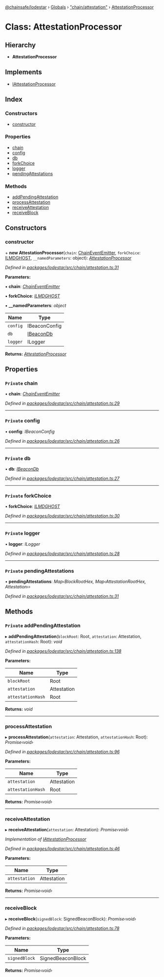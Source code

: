 [@chainsafe/lodestar](../README.md) › [Globals](../globals.md) › ["chain/attestation"](../modules/_chain_attestation_.md) › [AttestationProcessor](_chain_attestation_.attestationprocessor.md)

# Class: AttestationProcessor

## Hierarchy

* **AttestationProcessor**

## Implements

* [IAttestationProcessor](../interfaces/_chain_interface_.iattestationprocessor.md)

## Index

### Constructors

* [constructor](_chain_attestation_.attestationprocessor.md#constructor)

### Properties

* [chain](_chain_attestation_.attestationprocessor.md#private-chain)
* [config](_chain_attestation_.attestationprocessor.md#private-config)
* [db](_chain_attestation_.attestationprocessor.md#private-db)
* [forkChoice](_chain_attestation_.attestationprocessor.md#private-forkchoice)
* [logger](_chain_attestation_.attestationprocessor.md#private-logger)
* [pendingAttestations](_chain_attestation_.attestationprocessor.md#private-pendingattestations)

### Methods

* [addPendingAttestation](_chain_attestation_.attestationprocessor.md#private-addpendingattestation)
* [processAttestation](_chain_attestation_.attestationprocessor.md#processattestation)
* [receiveAttestation](_chain_attestation_.attestationprocessor.md#receiveattestation)
* [receiveBlock](_chain_attestation_.attestationprocessor.md#receiveblock)

## Constructors

###  constructor

\+ **new AttestationProcessor**(`chain`: [ChainEventEmitter](../modules/_chain_interface_.md#chaineventemitter), `forkChoice`: [ILMDGHOST](../interfaces/_chain_forkchoice_interface_.ilmdghost.md), `__namedParameters`: object): *[AttestationProcessor](_chain_attestation_.attestationprocessor.md)*

*Defined in [packages/lodestar/src/chain/attestation.ts:31](https://github.com/ChainSafe/lodestar/blob/2c3cae978/packages/lodestar/src/chain/attestation.ts#L31)*

**Parameters:**

▪ **chain**: *[ChainEventEmitter](../modules/_chain_interface_.md#chaineventemitter)*

▪ **forkChoice**: *[ILMDGHOST](../interfaces/_chain_forkchoice_interface_.ilmdghost.md)*

▪ **__namedParameters**: *object*

Name | Type |
------ | ------ |
`config` | IBeaconConfig |
`db` | [IBeaconDb](../interfaces/_db_api_beacon_interface_.ibeacondb.md) |
`logger` | ILogger |

**Returns:** *[AttestationProcessor](_chain_attestation_.attestationprocessor.md)*

## Properties

### `Private` chain

• **chain**: *[ChainEventEmitter](../modules/_chain_interface_.md#chaineventemitter)*

*Defined in [packages/lodestar/src/chain/attestation.ts:29](https://github.com/ChainSafe/lodestar/blob/2c3cae978/packages/lodestar/src/chain/attestation.ts#L29)*

___

### `Private` config

• **config**: *IBeaconConfig*

*Defined in [packages/lodestar/src/chain/attestation.ts:26](https://github.com/ChainSafe/lodestar/blob/2c3cae978/packages/lodestar/src/chain/attestation.ts#L26)*

___

### `Private` db

• **db**: *[IBeaconDb](../interfaces/_db_api_beacon_interface_.ibeacondb.md)*

*Defined in [packages/lodestar/src/chain/attestation.ts:27](https://github.com/ChainSafe/lodestar/blob/2c3cae978/packages/lodestar/src/chain/attestation.ts#L27)*

___

### `Private` forkChoice

• **forkChoice**: *[ILMDGHOST](../interfaces/_chain_forkchoice_interface_.ilmdghost.md)*

*Defined in [packages/lodestar/src/chain/attestation.ts:30](https://github.com/ChainSafe/lodestar/blob/2c3cae978/packages/lodestar/src/chain/attestation.ts#L30)*

___

### `Private` logger

• **logger**: *ILogger*

*Defined in [packages/lodestar/src/chain/attestation.ts:28](https://github.com/ChainSafe/lodestar/blob/2c3cae978/packages/lodestar/src/chain/attestation.ts#L28)*

___

### `Private` pendingAttestations

• **pendingAttestations**: *Map‹BlockRootHex, Map‹AttestationRootHex, Attestation››*

*Defined in [packages/lodestar/src/chain/attestation.ts:31](https://github.com/ChainSafe/lodestar/blob/2c3cae978/packages/lodestar/src/chain/attestation.ts#L31)*

## Methods

### `Private` addPendingAttestation

▸ **addPendingAttestation**(`blockRoot`: Root, `attestation`: Attestation, `attestationHash`: Root): *void*

*Defined in [packages/lodestar/src/chain/attestation.ts:138](https://github.com/ChainSafe/lodestar/blob/2c3cae978/packages/lodestar/src/chain/attestation.ts#L138)*

**Parameters:**

Name | Type |
------ | ------ |
`blockRoot` | Root |
`attestation` | Attestation |
`attestationHash` | Root |

**Returns:** *void*

___

###  processAttestation

▸ **processAttestation**(`attestation`: Attestation, `attestationHash`: Root): *Promise‹void›*

*Defined in [packages/lodestar/src/chain/attestation.ts:96](https://github.com/ChainSafe/lodestar/blob/2c3cae978/packages/lodestar/src/chain/attestation.ts#L96)*

**Parameters:**

Name | Type |
------ | ------ |
`attestation` | Attestation |
`attestationHash` | Root |

**Returns:** *Promise‹void›*

___

###  receiveAttestation

▸ **receiveAttestation**(`attestation`: Attestation): *Promise‹void›*

*Implementation of [IAttestationProcessor](../interfaces/_chain_interface_.iattestationprocessor.md)*

*Defined in [packages/lodestar/src/chain/attestation.ts:46](https://github.com/ChainSafe/lodestar/blob/2c3cae978/packages/lodestar/src/chain/attestation.ts#L46)*

**Parameters:**

Name | Type |
------ | ------ |
`attestation` | Attestation |

**Returns:** *Promise‹void›*

___

###  receiveBlock

▸ **receiveBlock**(`signedBlock`: SignedBeaconBlock): *Promise‹void›*

*Defined in [packages/lodestar/src/chain/attestation.ts:78](https://github.com/ChainSafe/lodestar/blob/2c3cae978/packages/lodestar/src/chain/attestation.ts#L78)*

**Parameters:**

Name | Type |
------ | ------ |
`signedBlock` | SignedBeaconBlock |

**Returns:** *Promise‹void›*
